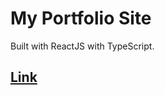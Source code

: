 # My Portfolio Site

Built with ReactJS with TypeScript.

## [Link](https://frosty-agnesi-835880.netlify.app/)
